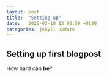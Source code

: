 ```yaml
---
layout: post
title:  "Setting up"
date:   2025-03-18 12:00:59 +0100
categories: jekyll update
---
```

## Setting up first blogpost
How hard can **be**?